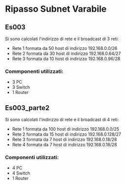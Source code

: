 # Ripasso Subnet Varabile
## Es003
Si sono calcolati l'indirizzo di rete e il broadcast di 3 reti:
- Rete 1 formata da 50 host di indirizzo 192.168.0.0/26
- Rete 2 formata da 30 host di indirizzo 192.168.0.64/27
- Rete 3 formata da 10 host di indirizzo 192.168.0.96/28
### Commponenti utilizzati:
- 3 PC
- 3 Switch
- 1 Router
## Es003_parte2
Si sono calcolati l'indirizzo di rete e il broadcast di 4 reti:
- Rete 1 formata da 100 host di indirizzo 192.168.0.0/25
- Rete 2 formata da 15 host di indirizzo 192.168.0.128/27
- Rete 3 formata da 7 host di indirizzo 192.168.0.18/28
- Rete 4 formata da 7 host di indirizzo 192.168.0.18/28
### Componenti utilizzati:
- 4 PC
- 4 Switch
- 1 Router
